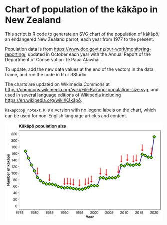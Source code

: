 # Chart of population of the kākāpo in New Zealand

This script is R code to generate an SVG chart of the population of kākāpō, an endangered New Zealand parrot, each year from 1977 to the present.

Population data is from https://www.doc.govt.nz/our-work/monitoring-reporting/, updated in October each year with the Annual Report of the Department of Conservation Te Papa Atawhai.

To update, add the new data values at the end of the vectors in the data frame, and run the code in R or RStudio

The charts are updated on Wikimedia Commons at https://commons.wikimedia.org/wiki/File:Kakapo-population-size.svg, and used in several language editions of Wikipedia including <https://en.wikipedia.org/wiki/Kākāpō>.

`kakapopop_notext.R` is a version with no legend labels on the chart, which can be used for non-English language articles and content.

![Kākāpo population size](kakapopop_1975-2020.svg?raw=true&sanitize=true "Kākāpo population size")
